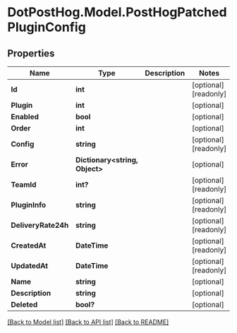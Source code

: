 # DotPostHog.Model.PostHogPatchedPluginConfig

## Properties

Name | Type | Description | Notes
------------ | ------------- | ------------- | -------------
**Id** | **int** |  | [optional] [readonly] 
**Plugin** | **int** |  | [optional] 
**Enabled** | **bool** |  | [optional] 
**Order** | **int** |  | [optional] 
**Config** | **string** |  | [optional] [readonly] 
**Error** | **Dictionary&lt;string, Object&gt;** |  | [optional] 
**TeamId** | **int?** |  | [optional] [readonly] 
**PluginInfo** | **string** |  | [optional] [readonly] 
**DeliveryRate24h** | **string** |  | [optional] [readonly] 
**CreatedAt** | **DateTime** |  | [optional] [readonly] 
**UpdatedAt** | **DateTime** |  | [optional] [readonly] 
**Name** | **string** |  | [optional] 
**Description** | **string** |  | [optional] 
**Deleted** | **bool?** |  | [optional] 

[[Back to Model list]](../README.md#documentation-for-models) [[Back to API list]](../README.md#documentation-for-api-endpoints) [[Back to README]](../README.md)

